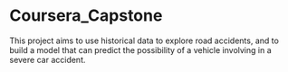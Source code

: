 # Coursera_Capstone
This project aims to use historical data to explore road accidents, and to build a model that can predict the possibility of a vehicle involving in a severe car accident. 
